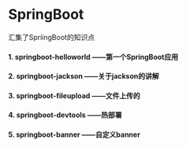 # SpringBoot
汇集了SpriingBoot的知识点

#### 1. springboot-helloworld ——第一个SpringBoot应用
#### 2. springboot-jackson    ——关于jackson的讲解
#### 3. springboot-fileupload ——文件上传的
#### 4. springboot-devtools   ——热部署
#### 5. springboot-banner     ——自定义banner